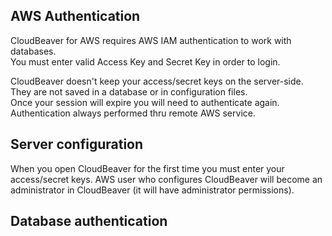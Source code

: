 ## AWS Authentication

CloudBeaver for AWS requires AWS IAM authentication to work with databases.  
You must enter valid Access Key and Secret Key in order to login.  

CloudBeaver doesn't keep your access/secret keys on the server-side. They are not saved in a database or in configuration files.  
Once your session will expire you will need to authenticate again. Authentication always performed thru remote AWS service.

## Server configuration

When you open CloudBeaver for the first time you must enter your access/secret keys. 
AWS user who configures CloudBeaver will become an administrator in CloudBeaver (it will have administrator permissions).  


## Database authentication